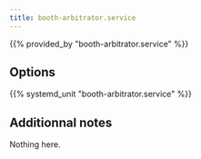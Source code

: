 ```yaml
---
title: booth-arbitrator.service
---
```


{{% provided_by "booth-arbitrator.service" %}}

## Options

{{% systemd_unit "booth-arbitrator.service" %}}

## Additionnal notes

Nothing here.
